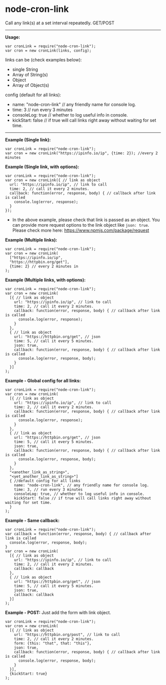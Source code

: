 # node-cron-link
Call any link(s) at a set interval repeatedly. GET/POST

--------------------------------------------------

**Usage:**

```
var cronLink = require("node-cron-link");
var cron = new cronLink(links, config);
```

links can be (check examples below):
- single String
- Array of String(s)
- Object
- Array of Object(s)

config (default for all links):
- name: "node-cron-link" // any friendly name for console log.
- time: 3 // run every 3 minutes
- consoleLog: true // whether to log useful info in console.
- kickStart: false // if true will call links right away without waiting for set time.

------------------------------------------------------

**Example (Single link):**
```
var cronLink = require("node-cron-link");
var cron = new cronLink("https://ipinfo.io/ip", {time: 2}); //every 2 minutes
```

**Example (Single link, with options):**

```
var cronLink = require("node-cron-link");
var cron = new cronLink({ // link as object
  url: "https://ipinfo.io/ip", // link to call
  time: 2, // call it every 2 minutes.
  callback: function(error, response, body) { // callback after link is called
    console.log(error, response);
  }
});
```
- In the above example, please check that link is passed as an object. You can provide more request options to the link object like `json: true`. Please check more here: https://www.npmjs.com/package/request

**Example (Multiple links):**
```
var cronLink = require("node-cron-link");
var cron = new cronLink(
  ["https://ipinfo.io/ip",
  "https://httpbin.org/get"],
  {time: 2} // every 2 minutes in
);
```

**Example (Multiple links, with options):**
```
var cronLink = require("node-cron-link");
var cron = new cronLink(
  [{ // link as object
    url: "https://ipinfo.io/ip", // link to call
    time: 2, // call it every 2 minutes.
    callback: function(error, response, body) { // callback after link is called
      console.log(error, response);
    }
  },
  { // link as object
    url: "https://httpbin.org/get", // json
    time: 5, // call it every 5 minutes.
    json: true,
    callback: function(error, response, body) { // callback after link is called
      console.log(error, response, body);
    }
  }]
);
```

**Example - Global config for all links:**
```
var cronLink = require("node-cron-link");
var cron = new cronLink(
  [{ // link as object
    url: "https://ipinfo.io/ip", // link to call
    time: 2, // call it every 2 minutes.
    callback: function(error, response, body) { // callback after link is called
      console.log(error, response);
    }
  },
  { // link as object
    url: "https://httpbin.org/get", // json
    time: 5, // call it every 5 minutes.
    json: true,
    callback: function(error, response, body) { // callback after link is called
      console.log(error, response, body);
    }
  },
  "<another_link_as_string>",
  "<yet_another_link_as_string>"]
  { //default config for all links
    name: "node-cron-link", // any friendly name for console log.
    time: 3, // run every 3 minutes
    consoleLog: true, // whether to log useful info in console.
    kickStart: false // if true will call links right away without waiting for set time.
  }
);
```

**Example - Same callback:**
```
var cronLink = require("node-cron-link");
var callback = function(error, response, body) { // callback after link is called
  console.log(error, response, body);
}
var cron = new cronLink(
  [{ // link as object
    url: "https://ipinfo.io/ip", // link to call
    time: 2, // call it every 2 minutes.
    callback: callback
  },
  { // link as object
    url: "https://httpbin.org/get", // json
    time: 5, // call it every 5 minutes.
    json: true,
    callback: callback
  }]
);
```

**Example - POST:**
Just add the form with link object.
```
var cronLink = require("node-cron-link");
var cron = new cronLink(
  [{ // link as object
    url: "https://httpbin.org/post", // link to call
    time: 2, // call it every 2 minutes.
    form: {this: "that", that: "this"},
    json: true,
    callback: function(error, response, body) { // callback after link is called
      console.log(error, response, body);
    }
  }],
  {kickStart: true}
);
```

